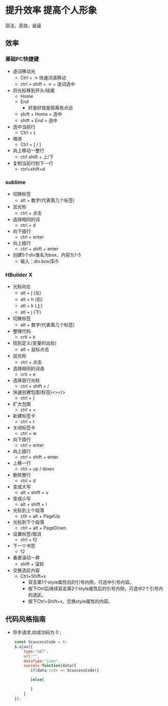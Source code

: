# 提升效率 提高个人形象

简洁，高效，装逼

## 效率

### 基础PC快捷键

- 逐词移动光
    + Ctrl + → 快速词语移动
    + ctrl + shift + →  = 逐词选中
- 将光标移到开头/结尾
    + Home
    + End
        + 好是好就是距离有点远
    + shift + Home = 选中
    + shift + End = 选中
- 选中当前行
    + Ctrl + L
- 缩进
    + Ctrl + [ / ]
- 向上移动一整行
    + ctrl shift + 上/下 
- 复制当前行到下一行
    + ctrl+shift+d

### sublime

- 切换标签
    + alt + 数字(代表第几个标签)
- 加光标
    + ctrl + 点击
- 选择相同的词
    + ctrl + d
- 向下插行
    + ctrl + enter
- 向上插行
    + ctrl + shift + enter
- 创建5个div类名为box、内容为1-5
    + 输入：div.box{$}5

### HBuilder X

- 光标向左
    + alt + j (左)
    + alt + h (右)
    + atl + k (上)
    + atl + j (下)
- 切换标签
    + alt + 数字(代表第几个标签)
- 整理代码
    + crtl + k
- 找到定义(变量的出处)
    + alt + 鼠标点击
- 加光标
    + ctrl + 点击
- 选择相同的词语
    + crti + e
- 选择首行光标
    + ctrl + shift + /
- 快速创建包围(标签)<></>
    + ctrl + ]
- 扩大包围
    + ctrl + =
- 新建标签卡
    + ctrl + t
- 关闭标签卡
    + ctrl + w
- 向下插行
    + ctrl + enter
- 向上插行
    + ctrl + shift + enter
- 上移一行
    + ctrl + up / down
- 删除整行
    + ctrl + d
- 变成大写
    + alt + shift + u
- 变成小写
    + alt + shift + l
- 光标到上个段落
    + ctlr + alt + PageUp
- 光标到下个段落
    + ctrl + alt + PageDown
- 设置标签/取消
    + ctrl + f2
- 下一个书签
    + f2
- 垂直滚动一屏
    + shift + 滚轮
- 交换选区内容
    + Ctrl+Shift+x
        * 双击第1个style属性后的引号内侧，可选中引号内容。
        * 按下Ctrl后继续双击第2个style属性后的引号内侧，可选中2个引号内的选区。
        * 按下Ctrl+Shift+x，交换style属性的内容。



## 代码风格指南

- 异步请求,如成功码为 0 ;
```js
    const ScuucessCode = 0; 
    $.ajax({
        type:"GET",
        url:"",
        dataType:"json",
        success:function(data){
           if(data.code == ScuucessCode){

           }else{
            
           }
        }
    });

```